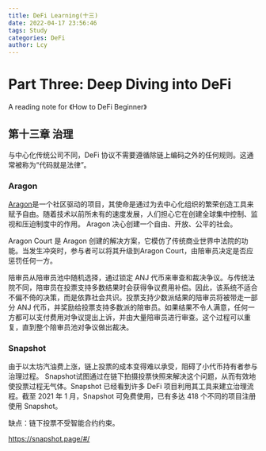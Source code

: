```yaml
---
title: DeFi Learning(十三)
date: 2022-04-17 23:56:46
tags: Study
categories: DeFi
author: Lcy
---
```


# Part Three: Deep Diving into DeFi

A reading note for 《How to DeFi Beginner》

## 第十三章 治理

与中心化传统公司不同，DeFi  协议不需要遵循除链上编码之外的任何规则。这通常被称为“代码就是法律”。

### Aragon

[Aragon](https://client.aragon.org/#/)是一个社区驱动的项目，其使命是通过为去中心化组织的繁荣创造工具来赋予自由。随着技术以前所未有的速度发展，人们担心它在创建全球集中控制、监视和压迫制度中的作用。  Aragon 决心创建一个自由、开放、公平的社会。

Aragon Court 是 Aragon  创建的解决方案，它模仿了传统商业世界中法院的功能。当发生冲突时，参与者可以将其升级到Aragon Court，由陪审员决定是否应惩罚任何一方。

陪审员从陪审员池中随机选择，通过锁定  ANJ  代币来审查和裁决争议。与传统法院不同，陪审员在投票支持多数结果时会获得争议费用补偿。因此，该系统不适合不偏不倚的决策，而是依靠社会共识。投票支持少数派结果的陪审员将被带走一部分  ANJ  代币，并奖励给投票支持多数派的陪审员。如果结果不令人满意，任何一方都可以支付费用对争议提出上诉，并由大量陪审员进行审查。这个过程可以重复，直到整个陪审员池对争议做出裁决。

### Snapshot

由于以太坊汽油费上涨，链上投票的成本变得难以承受，阻碍了小代币持有者参与治理过程。 Snapshot试图通过在链下拍摄投票快照来解决这个问题，从而有效地使投票过程无气体。Snapshot 已经看到许多 DeFi 项目利用其工具来建立治理流程。截至 2021  年 1 月，Snapshot 可免费使用，已有多达 418 个不同的项目注册使用 Snapshot。

缺点：链下投票不受智能合约约束。

https://snapshot.page/#/



